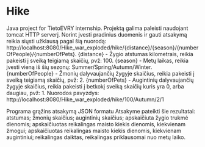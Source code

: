 # Hike
Java project for TietoEVRY internship.
Projektą galima paleisti naudojant tomcat HTTP serverį.
Norint įvesti pradinius duomenis ir gauti atsakymą reikia siųsti užklausą pagal šią nuorodą:
http://localhost:8080/Hike_war_exploded/hike/{distance}/{season}/{numberOfPeople}/{numberOfPets}.
{distance} - Žygio atstumas kilometrais, reikia pakeisti į sveiką teigiamą skaičių, pvž: 100.
{season} - Metų laikas, reikia įvesti vieną iš šių sezonų: Summer/Spring/Autumn/Winter.
{numberOfPeople} - Žmonių dalyvaujančių žygyje skaičius, reikia pakeisti į sveiką teigiamą skaičių, pvž: 2.
{numberOfPets} - Augintinių dalyvaujančių žygyje skaičius, reikia pakeisti į betkokį sveiką skaičių kuris yra 0, arba daugiau, pvž: 1.
Nuorodos pavyzdys:
http://localhost:8080/Hike_war_exploded/hike/100/Autumn/2/1

Programa grąžins atsakymą JSON formatu
Atsakyme pateikti šie rezultatai: atstumas; žmonių skaičius; augintinių skaičius; apskaičiuta žygio trukmė dienomis; apskaičiuotas reikalingas maisto kiekis dienomis,
kiekvienam žmogui; apskaičiuotas reikalingas maisto kiekis dienomis, kiekvienam augintiniui; reikalingas daiktas, reikalingas priklausomai nuo metų laiko.
